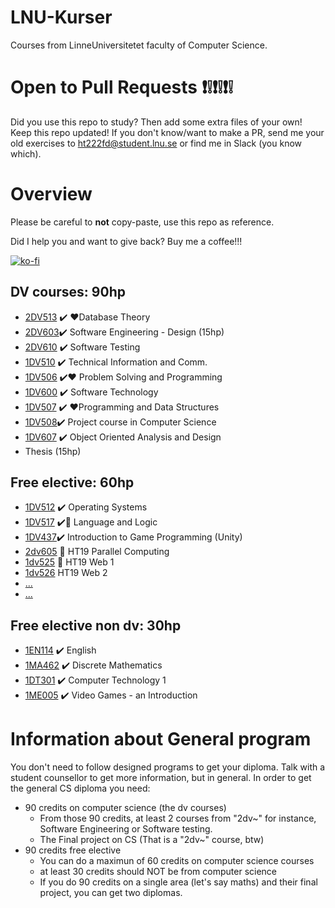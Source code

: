 # LNU-Kurser
Courses from LinneUniversitetet faculty of Computer Science. 

# Open to Pull Requests :exclamation::grey_exclamation::exclamation::grey_exclamation::exclamation::grey_exclamation:
Did  you use this repo to study? Then add some extra files of your own! Keep this repo updated!
If you don't know/want to make a PR, send me your old exercises to ht222fd@student.lnu.se or find me in Slack (you know which). 

# Overview
Please be careful to **not** copy-paste, use this repo as reference.   

Did I help you and want to give back? Buy me a coffee!!! 

[![ko-fi](https://www.ko-fi.com/img/githubbutton_sm.svg)](https://ko-fi.com/L3L8118YI)

## DV courses: 90hp 
* [2DV513](https://github.com/LenaTevar/LNU-Kurser/tree/master/Kurser/2dv513%20-%20DB)  ✔️ ❤️Database Theory
* [2DV603](https://github.com/LenaTevar/LNU-Kurser/blob/master/Kurser/2dv603/2dv603-README.md):heavy_check_mark: Software Engineering - Design	(15hp)
* [2DV610](https://github.com/LenaTevar/LNU-Kurser/tree/master/Kurser/2DV610) :heavy_check_mark: Software Testing
* [1DV510](https://github.com/LenaTevar/LNU-Kurser/tree/master/Kurser/1DV510) :heavy_check_mark: Technical Information and Comm.
* [1DV506](https://github.com/LenaTevar/LNU-Kurser/tree/master/Kurser/1DV506) :heavy_check_mark::heart: Problem Solving and Programming
* [1DV600](https://github.com/LenaTevar/LNU-Kurser/tree/master/Kurser/1DV600) :heavy_check_mark: Software Technology
* [1DV507](https://github.com/LenaTevar/LNU-Kurser/tree/master/Kurser/1DV507) :heavy_check_mark: :heart:Programming and Data Structures
* [1DV508](https://gitlab.com/LenaTevar/508project):heavy_check_mark: Project course in Computer Science
* [1DV607](https://github.com/LenaTevar/LNU-Kurser/tree/master/Kurser/1DV607) :heavy_check_mark:  Object Oriented Analysis and Design
* Thesis (15hp)

## Free elective: 60hp
* [1DV512](https://github.com/LenaTevar/LNU-Kurser/tree/master/Kurser/1DV512%20OS) :heavy_check_mark:  Operating Systems
* [1DV517](https://github.com/LenaTevar/LNU-Kurser/tree/master/Kurser/1DV517) :heavy_check_mark::anger: Language and Logic	
* [1DV437](https://github.com/LenaTevar/Magazon):heavy_check_mark: Introduction to Game Programming (Unity)
* [2dv605](https://github.com/LenaTevar/LNU-Kurser/blob/master/Kurser/NotFinished.md) 🔄 HT19 Parallel Computing
* [1dv525](https://github.com/LenaTevar/LNU-Kurser/blob/master/Kurser/NotFinished.md) 🔄 HT19 Web 1
* [1dv526](https://github.com/LenaTevar/LNU-Kurser/blob/master/Kurser/NotFinished.md) HT19 Web 2
* [...](https://github.com/LenaTevar/LNU-Kurser/blob/master/Kurser/NotFinished.md) 
* [...](https://github.com/LenaTevar/LNU-Kurser/blob/master/Kurser/NotFinished.md)
## Free elective non dv: 30hp
* [1EN114](https://github.com/LenaTevar/LNU-Kurser/blob/master/Kurser/1EN114.md) :heavy_check_mark: English
* [1MA462](https://github.com/LenaTevar/LNU-Kurser/tree/master/Kurser/1MA462) :heavy_check_mark: Discrete Mathematics
* [1DT301](https://github.com/LenaTevar/LNU-Kurser/tree/master/Kurser/1DT301)  :heavy_check_mark: Computer Technology 1
* [1ME005](https://github.com/LenaTevar/LNU-Kurser/tree/master/Kurser/1ME005) :heavy_check_mark: Video Games - an Introduction

# Information about General program
You don't need to follow designed programs to get your diploma. Talk with a student counsellor to get more information, but in general. In order to get the general CS diploma you need: 
* 90 credits on computer science (the dv courses)
  * From those 90 credits, at least 2 courses from "2dv~" for instance, Software Engineering or Software testing. 
  * The Final project on CS (That is a "2dv~" course, btw)
* 90 credits free elective
  * You can do a maximun of 60 credits on computer science courses
  * at least 30 credits should NOT be from computer science
  * If you do 90 credits on a single area (let's say maths) and their final project, you can get two diplomas. 


